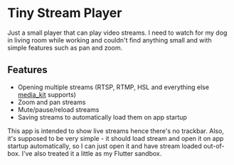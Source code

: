# Tiny Stream Player

Just a small player that can play video streams. I need to watch for my dog in living room while working 
and couldn't find anything small and with simple features such as pan and zoom.

## Features
- Opening multiple streams (RTSP, RTMP, HSL and everything else [media_kit](https://github.com/media-kit/media-kit) supports)
- Zoom and pan streams
- Mute/pause/reload streams
- Saving streams to automatically load them on app startup

This app is intended to show live streams hence there's no trackbar. Also, it's supposed to be 
very simple - it should load stream and open it on app startup automatically, so I can just open it and
have stream loaded out-of-box. I've also treated it a little as my Flutter sandbox.
